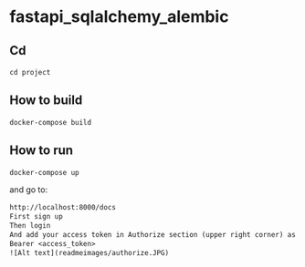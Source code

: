 # fastapi_sqlalchemy_alembic

## Cd

    cd project


## How to build

    docker-compose build

## How to run

    docker-compose up

and go to:

    http://localhost:8000/docs
    First sign up
    Then login
    And add your access token in Authorize section (upper right corner) as Bearer <access_token>
    ![Alt text](readmeimages/authorize.JPG)
